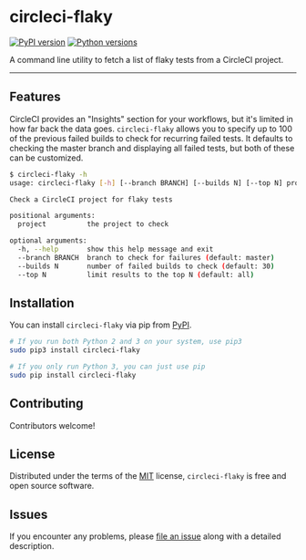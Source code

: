 # circleci-flaky

[![PyPI version](https://img.shields.io/pypi/v/circleci-flaky.svg)](https://pypi.org/project/circleci-flaky) [![Python versions](https://img.shields.io/pypi/pyversions/circleci-flaky.svg)](https://pypi.org/project/circleci-flaky)

A command line utility to fetch a list of flaky tests from a CircleCI project.

---

## Features

CircleCI provides an "Insights" section for your workflows, but it's limited in how far back the data goes. `circleci-flaky` allows you to specify up to 100 of the previous failed builds to check for recurring failed tests. It defaults to checking the master branch and displaying all failed tests, but both of these can be customized.

```sh
$ circleci-flaky -h
usage: circleci-flaky [-h] [--branch BRANCH] [--builds N] [--top N] project

Check a CircleCI project for flaky tests

positional arguments:
  project          the project to check

optional arguments:
  -h, --help       show this help message and exit
  --branch BRANCH  branch to check for failures (default: master)
  --builds N       number of failed builds to check (default: 30)
  --top N          limit results to the top N (default: all)
```

## Installation

You can install `circleci-flaky` via pip from [PyPI][pypi].

```sh
# If you run both Python 2 and 3 on your system, use pip3
sudo pip3 install circleci-flaky

# If you only run Python 3, you can just use pip
sudo pip install circleci-flaky
```

## Contributing

Contributors welcome!

## License

Distributed under the terms of the [MIT](/LICENSE) license, `circleci-flaky` is free and open source software.

## Issues

If you encounter any problems, please [file an issue](new-issue) along with a detailed description.

[pypi]: https://pypi.org/project/circleci-flaky/
[new-issue]: https://github.com/ryanwilsonperkin/circleci-flaky/issues/new
